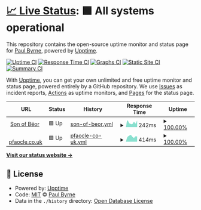 # [📈 Live Status](https://pfaocle.github.io/beor-upptime): <!--live status--> **🟩 All systems operational**

This repository contains the open-source uptime monitor and status page for [Paul Byrne](http://pfaocle.co.uk/), powered by [Upptime](https://github.com/upptime/upptime).

[![Uptime CI](https://github.com/koj-co/upptime/workflows/Uptime%20CI/badge.svg)](https://github.com/koj-co/upptime/actions?query=workflow%3A%22Uptime+CI%22)
[![Response Time CI](https://github.com/koj-co/upptime/workflows/Response%20Time%20CI/badge.svg)](https://github.com/koj-co/upptime/actions?query=workflow%3A%22Response+Time+CI%22)
[![Graphs CI](https://github.com/koj-co/upptime/workflows/Graphs%20CI/badge.svg)](https://github.com/koj-co/upptime/actions?query=workflow%3A%22Graphs+CI%22)
[![Static Site CI](https://github.com/koj-co/upptime/workflows/Static%20Site%20CI/badge.svg)](https://github.com/koj-co/upptime/actions?query=workflow%3A%22Static+Site+CI%22)
[![Summary CI](https://github.com/koj-co/upptime/workflows/Summary%20CI/badge.svg)](https://github.com/koj-co/upptime/actions?query=workflow%3A%22Summary+CI%22)

With [Upptime](https://upptime.js.org), you can get your own unlimited and free uptime monitor and status page, powered entirely by a GitHub repository. We use [Issues](https://github.com/pfaocle/beor-upptime/issues) as incident reports, [Actions](https://github.com/pfaocle/beor-upptime/actions) as uptime monitors, and [Pages](https://pfaocle.github.io/beor-upptime) for the status page.

<!--start: status pages-->
<!-- This summary is generated by Upptime (https://github.com/upptime/upptime) -->
<!-- Do not edit this manually, your changes will be overwritten -->
<!-- prettier-ignore -->
| URL | Status | History | Response Time | Uptime |
| --- | ------ | ------- | ------------- | ------ |
| <img alt="" src="https://favicons.githubusercontent.com/beor.pfaocle.co.uk" height="13"> [Son of Bëor](https://beor.pfaocle.co.uk) | 🟩 Up | [son-of-beor.yml](https://github.com/pfaocle/beor-upptime/commits/HEAD/history/son-of-beor.yml) | <details><summary><img alt="Response time graph" src="./graphs/son-of-beor/response-time-week.png" height="20"> 242ms</summary><br><a href="https://pfaocle.github.io/beor-upptime/history/son-of-beor"><img alt="Response time 335" src="https://img.shields.io/endpoint?url=https%3A%2F%2Fraw.githubusercontent.com%2Fpfaocle%2Fbeor-upptime%2FHEAD%2Fapi%2Fson-of-beor%2Fresponse-time.json"></a><br><a href="https://pfaocle.github.io/beor-upptime/history/son-of-beor"><img alt="24-hour response time 344" src="https://img.shields.io/endpoint?url=https%3A%2F%2Fraw.githubusercontent.com%2Fpfaocle%2Fbeor-upptime%2FHEAD%2Fapi%2Fson-of-beor%2Fresponse-time-day.json"></a><br><a href="https://pfaocle.github.io/beor-upptime/history/son-of-beor"><img alt="7-day response time 242" src="https://img.shields.io/endpoint?url=https%3A%2F%2Fraw.githubusercontent.com%2Fpfaocle%2Fbeor-upptime%2FHEAD%2Fapi%2Fson-of-beor%2Fresponse-time-week.json"></a><br><a href="https://pfaocle.github.io/beor-upptime/history/son-of-beor"><img alt="30-day response time 212" src="https://img.shields.io/endpoint?url=https%3A%2F%2Fraw.githubusercontent.com%2Fpfaocle%2Fbeor-upptime%2FHEAD%2Fapi%2Fson-of-beor%2Fresponse-time-month.json"></a><br><a href="https://pfaocle.github.io/beor-upptime/history/son-of-beor"><img alt="1-year response time 335" src="https://img.shields.io/endpoint?url=https%3A%2F%2Fraw.githubusercontent.com%2Fpfaocle%2Fbeor-upptime%2FHEAD%2Fapi%2Fson-of-beor%2Fresponse-time-year.json"></a></details> | <details><summary><a href="https://pfaocle.github.io/beor-upptime/history/son-of-beor">100.00%</a></summary><a href="https://pfaocle.github.io/beor-upptime/history/son-of-beor"><img alt="All-time uptime 100.00%" src="https://img.shields.io/endpoint?url=https%3A%2F%2Fraw.githubusercontent.com%2Fpfaocle%2Fbeor-upptime%2FHEAD%2Fapi%2Fson-of-beor%2Fuptime.json"></a><br><a href="https://pfaocle.github.io/beor-upptime/history/son-of-beor"><img alt="24-hour uptime 100.00%" src="https://img.shields.io/endpoint?url=https%3A%2F%2Fraw.githubusercontent.com%2Fpfaocle%2Fbeor-upptime%2FHEAD%2Fapi%2Fson-of-beor%2Fuptime-day.json"></a><br><a href="https://pfaocle.github.io/beor-upptime/history/son-of-beor"><img alt="7-day uptime 100.00%" src="https://img.shields.io/endpoint?url=https%3A%2F%2Fraw.githubusercontent.com%2Fpfaocle%2Fbeor-upptime%2FHEAD%2Fapi%2Fson-of-beor%2Fuptime-week.json"></a><br><a href="https://pfaocle.github.io/beor-upptime/history/son-of-beor"><img alt="30-day uptime 100.00%" src="https://img.shields.io/endpoint?url=https%3A%2F%2Fraw.githubusercontent.com%2Fpfaocle%2Fbeor-upptime%2FHEAD%2Fapi%2Fson-of-beor%2Fuptime-month.json"></a><br><a href="https://pfaocle.github.io/beor-upptime/history/son-of-beor"><img alt="1-year uptime 100.00%" src="https://img.shields.io/endpoint?url=https%3A%2F%2Fraw.githubusercontent.com%2Fpfaocle%2Fbeor-upptime%2FHEAD%2Fapi%2Fson-of-beor%2Fuptime-year.json"></a></details>
| <img alt="" src="https://favicons.githubusercontent.com/pfaocle.co.uk" height="13"> [pfaocle.co.uk](https://pfaocle.co.uk) | 🟩 Up | [pfaocle-co-uk.yml](https://github.com/pfaocle/beor-upptime/commits/HEAD/history/pfaocle-co-uk.yml) | <details><summary><img alt="Response time graph" src="./graphs/pfaocle-co-uk/response-time-week.png" height="20"> 414ms</summary><br><a href="https://pfaocle.github.io/beor-upptime/history/pfaocle-co-uk"><img alt="Response time 412" src="https://img.shields.io/endpoint?url=https%3A%2F%2Fraw.githubusercontent.com%2Fpfaocle%2Fbeor-upptime%2FHEAD%2Fapi%2Fpfaocle-co-uk%2Fresponse-time.json"></a><br><a href="https://pfaocle.github.io/beor-upptime/history/pfaocle-co-uk"><img alt="24-hour response time 413" src="https://img.shields.io/endpoint?url=https%3A%2F%2Fraw.githubusercontent.com%2Fpfaocle%2Fbeor-upptime%2FHEAD%2Fapi%2Fpfaocle-co-uk%2Fresponse-time-day.json"></a><br><a href="https://pfaocle.github.io/beor-upptime/history/pfaocle-co-uk"><img alt="7-day response time 414" src="https://img.shields.io/endpoint?url=https%3A%2F%2Fraw.githubusercontent.com%2Fpfaocle%2Fbeor-upptime%2FHEAD%2Fapi%2Fpfaocle-co-uk%2Fresponse-time-week.json"></a><br><a href="https://pfaocle.github.io/beor-upptime/history/pfaocle-co-uk"><img alt="30-day response time 422" src="https://img.shields.io/endpoint?url=https%3A%2F%2Fraw.githubusercontent.com%2Fpfaocle%2Fbeor-upptime%2FHEAD%2Fapi%2Fpfaocle-co-uk%2Fresponse-time-month.json"></a><br><a href="https://pfaocle.github.io/beor-upptime/history/pfaocle-co-uk"><img alt="1-year response time 412" src="https://img.shields.io/endpoint?url=https%3A%2F%2Fraw.githubusercontent.com%2Fpfaocle%2Fbeor-upptime%2FHEAD%2Fapi%2Fpfaocle-co-uk%2Fresponse-time-year.json"></a></details> | <details><summary><a href="https://pfaocle.github.io/beor-upptime/history/pfaocle-co-uk">100.00%</a></summary><a href="https://pfaocle.github.io/beor-upptime/history/pfaocle-co-uk"><img alt="All-time uptime 99.95%" src="https://img.shields.io/endpoint?url=https%3A%2F%2Fraw.githubusercontent.com%2Fpfaocle%2Fbeor-upptime%2FHEAD%2Fapi%2Fpfaocle-co-uk%2Fuptime.json"></a><br><a href="https://pfaocle.github.io/beor-upptime/history/pfaocle-co-uk"><img alt="24-hour uptime 100.00%" src="https://img.shields.io/endpoint?url=https%3A%2F%2Fraw.githubusercontent.com%2Fpfaocle%2Fbeor-upptime%2FHEAD%2Fapi%2Fpfaocle-co-uk%2Fuptime-day.json"></a><br><a href="https://pfaocle.github.io/beor-upptime/history/pfaocle-co-uk"><img alt="7-day uptime 100.00%" src="https://img.shields.io/endpoint?url=https%3A%2F%2Fraw.githubusercontent.com%2Fpfaocle%2Fbeor-upptime%2FHEAD%2Fapi%2Fpfaocle-co-uk%2Fuptime-week.json"></a><br><a href="https://pfaocle.github.io/beor-upptime/history/pfaocle-co-uk"><img alt="30-day uptime 100.00%" src="https://img.shields.io/endpoint?url=https%3A%2F%2Fraw.githubusercontent.com%2Fpfaocle%2Fbeor-upptime%2FHEAD%2Fapi%2Fpfaocle-co-uk%2Fuptime-month.json"></a><br><a href="https://pfaocle.github.io/beor-upptime/history/pfaocle-co-uk"><img alt="1-year uptime 99.95%" src="https://img.shields.io/endpoint?url=https%3A%2F%2Fraw.githubusercontent.com%2Fpfaocle%2Fbeor-upptime%2FHEAD%2Fapi%2Fpfaocle-co-uk%2Fuptime-year.json"></a></details>

<!--end: status pages-->

[**Visit our status website →**](https://pfaocle.github.io/beor-upptime)

## 📄 License

- Powered by: [Upptime](https://github.com/upptime/upptime)
- Code: [MIT](./LICENSE) © [Paul Byrne](http://pfaocle.co.uk/)
- Data in the `./history` directory: [Open Database License](https://opendatacommons.org/licenses/odbl/1-0/)
